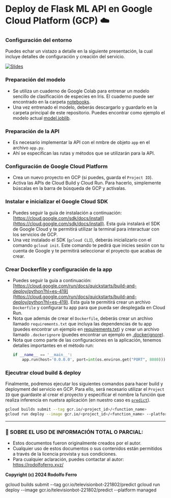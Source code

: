 # Deploy de Flask ML API en Google Cloud Platform (GCP) ☁️

### Configuración del entorno

Puedes echar un vistazo a detalle en la siguiente presentación, la cual incluye detalles de configuración y creación del servicio.

[![Slides](https://img.shields.io/badge/Link%20a%20Slides-8A2BE2)](https://docs.google.com/presentation/d/e/2PACX-1vQ_hcnVtAH0CAFtfi-AWVR_FX7mACpNC1SQD1CM6QsfSQs_AoRP2OKdLTV1BmbGoZHbl1XBywE_A-No/pub?start=false&loop=false&delayms=3000)

### Preparación del modelo

- Se utiliza un cuaderno de Google Colab para entrenar un modelo sencillo de clasificación de especies en Iris. El cuaderno puede ser encontrado en la carpeta [notebooks](/noteboks).
- Una vez entrenado el modelo, deberás descargarlo y guardarlo en la carpeta principal de este repositorio. Puedes encontrar como ejemplo el modelo actual [model.joblib](/model.joblib).

### Preparación de la API

- Es necesario implementar la API con el nmbre de objeto `app` en el archivo `app.py`.
- Ahí se especifican las rutas y métodos que se utilizarán para la API.

### Configuración de Google Cloud Platform

- Crea un nuevo proyecto en GCP (si puedes, guarda el `Project ID`).
- Activa las APIs de Cloud Build y Cloud Run. Para hacerlo, simplemente búscalas en la barra de búsqueda de GCP y actívalas.

### Instalar e inicializar el Google Cloud SDK
- Puedes seguir la guía de instalación a continuación: [https://cloud.google.com/sdk/docs/install](https://cloud.google.com/sdk/docs/install). Esta guía instalará el SDK de Google Cloud y te permitirá utilizar la terminal para interactuar con los servicios de GCP.
- Una vez instalado el SDK (`gcloud CLI`), deberás inicializarlo con el comando `gcloud init`. Este comando te pedirá que inicies sesión con tu cuenta de Google y te permitirá seleccionar el proyecto que acabas de crear.

### Crear Dockerfile y configuración de la app
- Puedes seguir la guía a continuación: [https://cloud.google.com/run/docs/quickstarts/build-and-deploy/python?hl=es-419](https://cloud.google.com/run/docs/quickstarts/build-and-deploy/python?hl=es-419). Esta guía te permitirá crear un archivo `Dockerfile` y configurar tu app para que pueda ser desplegada en Cloud Run.
- Nota que además de crear el `Dockerfile`, deberás crear un archivo llamado `requirements.txt` que incluya las dependencias de tu app (puedes encontrar un ejemplo en [requirements.txt](/requirements.txt)) y crear un archivo llamado `.dockerignore` (puedes encontrar un ejemplo en [.dockerignore](/.dockerignore)).
- Nota que como parte de las configuraciones en la aplicación, tenemos detalles importantes en el método run:
    ```python
    if __name__ == '__main__':
        app.run(host='0.0.0.0', port=int(os.environ.get("PORT", 8080)))
    ```

### Ejecutrar cloud build & deploy

Finalmente, podremos ejecutar los siguientes comandos para hacer build y deployment del servicio en GCP. Para ello, será necesario utilizar el `Project ID` que guardaste al crear el proyecto y especificar el nombre la función que realiza inferencia en nuetsra aplicación (en nuestro caso es [`predict`](/app.py#L34)).
```bash
gcloud builds submit --tag gcr.io/<project_id>/<function_name>
gcloud run deploy --image gcr.io/<project_id>/<function_name> --platform managed
```

---

### **🔐 SOBRE EL USO DE INFORMACIÓN TOTAL O PARCIAL:**

- Estos documentos fueron originalmente creados por el autor.
- Cualquier uso de estos documentos o sus contenidos están permitidos a través de la licencia provista y sus condiciones.
- Para cualquier aclaración, puedes contactar al autor: https://rodolfoferro.xyz/

**Copyright (c) 2024 Rodolfo Ferro**

gcloud builds submit --tag gcr.io/televisionbot-221802/predict
gcloud run deploy --image gcr.io/televisionbot-221802/predict --platform managed